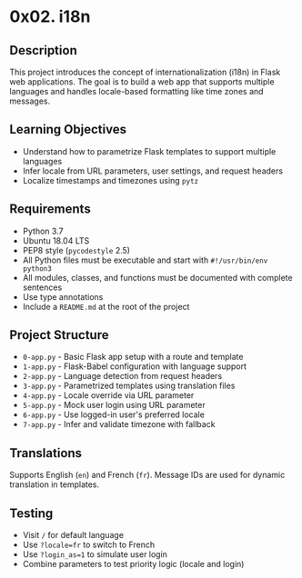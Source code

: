 # 0x02. i18n

## Description

This project introduces the concept of internationalization (i18n) in Flask web applications. The goal is to build a web app that supports multiple languages and handles locale-based formatting like time zones and messages.

## Learning Objectives

- Understand how to parametrize Flask templates to support multiple languages
- Infer locale from URL parameters, user settings, and request headers
- Localize timestamps and timezones using `pytz`

## Requirements

- Python 3.7
- Ubuntu 18.04 LTS
- PEP8 style (`pycodestyle` 2.5)
- All Python files must be executable and start with `#!/usr/bin/env python3`
- All modules, classes, and functions must be documented with complete sentences
- Use type annotations
- Include a `README.md` at the root of the project

## Project Structure

- `0-app.py` - Basic Flask app setup with a route and template
- `1-app.py` - Flask-Babel configuration with language support
- `2-app.py` - Language detection from request headers
- `3-app.py` - Parametrized templates using translation files
- `4-app.py` - Locale override via URL parameter
- `5-app.py` - Mock user login using URL parameter
- `6-app.py` - Use logged-in user's preferred locale
- `7-app.py` - Infer and validate timezone with fallback

## Translations

Supports English (`en`) and French (`fr`). Message IDs are used for dynamic translation in templates.

## Testing

- Visit `/` for default language
- Use `?locale=fr` to switch to French
- Use `?login_as=1` to simulate user login
- Combine parameters to test priority logic (locale and login)

